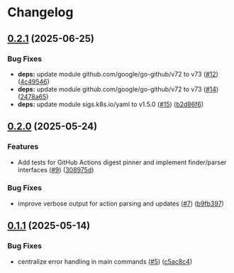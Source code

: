 # Changelog

## [0.2.1](https://github.com/zisuu/github-actions-digest-pinner/compare/v0.2.0...v0.2.1) (2025-06-25)


### Bug Fixes

* **deps:** update module github.com/google/go-github/v72 to v73 ([#12](https://github.com/zisuu/github-actions-digest-pinner/issues/12)) ([4c49546](https://github.com/zisuu/github-actions-digest-pinner/commit/4c4954620be49f408c2ea21b1c06e470f7cde27d))
* **deps:** update module github.com/google/go-github/v72 to v73 ([#14](https://github.com/zisuu/github-actions-digest-pinner/issues/14)) ([2478a65](https://github.com/zisuu/github-actions-digest-pinner/commit/2478a65538cb7e326af6878d0ee1cd2568acbd29))
* **deps:** update module sigs.k8s.io/yaml to v1.5.0 ([#15](https://github.com/zisuu/github-actions-digest-pinner/issues/15)) ([b2d86f6](https://github.com/zisuu/github-actions-digest-pinner/commit/b2d86f696a4d31a4d134fa04f4463ed9a994a841))

## [0.2.0](https://github.com/zisuu/github-actions-digest-pinner/compare/v0.1.1...v0.2.0) (2025-05-24)


### Features

* Add tests for GitHub Actions digest pinner and implement finder/parser interfaces ([#9](https://github.com/zisuu/github-actions-digest-pinner/issues/9)) ([308975d](https://github.com/zisuu/github-actions-digest-pinner/commit/308975dfb2d0eaeaaaa688372db708933705d464))


### Bug Fixes

* improve verbose output for action parsing and updates ([#7](https://github.com/zisuu/github-actions-digest-pinner/issues/7)) ([b9fb397](https://github.com/zisuu/github-actions-digest-pinner/commit/b9fb3975b28f3565b0ee7433c0d6424b08e13228))

## [0.1.1](https://github.com/zisuu/github-actions-digest-pinner/compare/v0.1.0...v0.1.1) (2025-05-14)


### Bug Fixes

* centralize error handling in main commands ([#5](https://github.com/zisuu/github-actions-digest-pinner/issues/5)) ([c5ac8c4](https://github.com/zisuu/github-actions-digest-pinner/commit/c5ac8c4be2a4461d18f5b454de8ef661751349b7))
